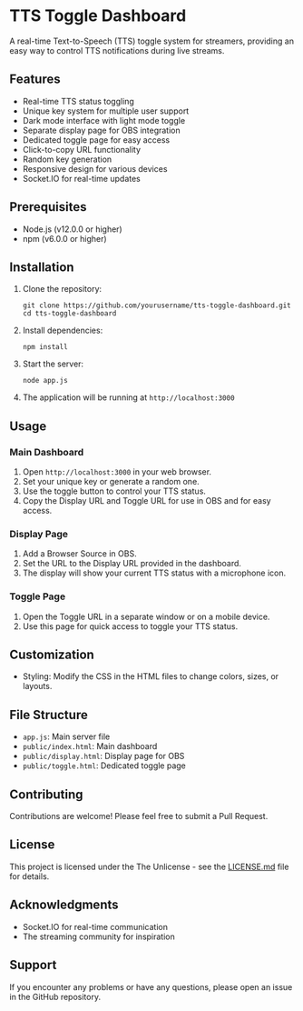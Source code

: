 # TTS Toggle Dashboard

A real-time Text-to-Speech (TTS) toggle system for streamers, providing an easy way to control TTS notifications during live streams.

## Features

- Real-time TTS status toggling
- Unique key system for multiple user support
- Dark mode interface with light mode toggle
- Separate display page for OBS integration
- Dedicated toggle page for easy access
- Click-to-copy URL functionality
- Random key generation
- Responsive design for various devices
- Socket.IO for real-time updates

## Prerequisites

- Node.js (v12.0.0 or higher)
- npm (v6.0.0 or higher)

## Installation

1. Clone the repository:
   ```
   git clone https://github.com/yourusername/tts-toggle-dashboard.git
   cd tts-toggle-dashboard
   ```

2. Install dependencies:
   ```
   npm install
   ```

3. Start the server:
   ```
   node app.js
   ```

4. The application will be running at `http://localhost:3000`

## Usage

### Main Dashboard

1. Open `http://localhost:3000` in your web browser.
2. Set your unique key or generate a random one.
3. Use the toggle button to control your TTS status.
4. Copy the Display URL and Toggle URL for use in OBS and for easy access.

### Display Page

1. Add a Browser Source in OBS.
2. Set the URL to the Display URL provided in the dashboard.
3. The display will show your current TTS status with a microphone icon.

### Toggle Page

1. Open the Toggle URL in a separate window or on a mobile device.
2. Use this page for quick access to toggle your TTS status.

## Customization

- Styling: Modify the CSS in the HTML files to change colors, sizes, or layouts.

## File Structure

- `app.js`: Main server file
- `public/index.html`: Main dashboard
- `public/display.html`: Display page for OBS
- `public/toggle.html`: Dedicated toggle page

## Contributing

Contributions are welcome! Please feel free to submit a Pull Request.

## License

This project is licensed under the The Unlicense - see the [LICENSE.md](LICENSE.md) file for details.

## Acknowledgments

- Socket.IO for real-time communication
- The streaming community for inspiration

## Support

If you encounter any problems or have any questions, please open an issue in the GitHub repository.